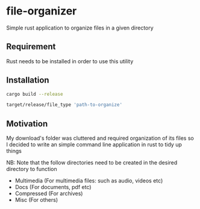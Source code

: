 # file-organizer

Simple rust application to organize files in a given directory

## Requirement

Rust needs to be installed in order to use this utility

## Installation

```sh
cargo build --release

target/release/file_type 'path-to-organize'
```

## Motivation

My download's folder was cluttered and required organization of its files so 
I decided to write an simple command line application in rust to tidy up things

NB: Note that the follow directories need to be created in the desired directory
to function

- Multimedia    (For multimedia files: such as audio, videos etc)
- Docs          (For documents, pdf etc)
- Compressed    (For archives)
- Misc          (For others)
